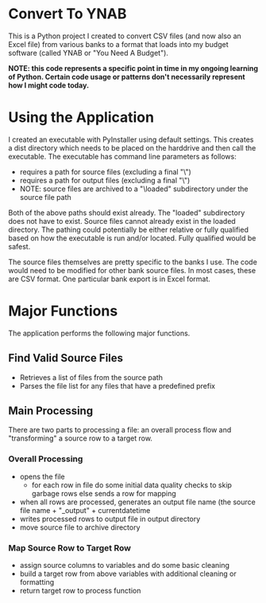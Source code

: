 # Convert To YNAB
This is a Python project I created to convert CSV files (and now also an Excel file) from various banks to a format that loads into my budget software (called YNAB or "You Need A Budget").

**NOTE: this code represents a specific point in time in my ongoing learning of Python. Certain code usage or patterns don't necessarily represent how I might code today.**

# Using the Application
I created an executable with PyInstaller using default settings. This creates a dist directory which needs to be placed on the harddrive and then call the executable. The executable has command line parameters as follows:
  * requires a path for source files (excluding a final "\\")
  * requires a path for output files  (excluding a final "\\")
  * NOTE: source files are archived to a "\loaded" subdirectory under the source file path
  
Both of the above paths should exist already. The "loaded" subdirectory does not have to exist. Source files cannot already exist in the loaded directory. The pathing could potentially be either relative or fully qualified based on how the executable is run and/or located. Fully qualified would be safest.

The source files themselves are pretty specific to the banks I use. The code would need to be modified for other bank source files. In most cases, these are CSV format. One particular bank export is in Excel format.

# Major Functions
The application performs the following major functions.

## Find Valid Source Files
* Retrieves a list of files from the source path
* Parses the file list for any files that have a predefined prefix 

## Main Processing
There are two parts to processing a file: an overall process flow and "transforming" a source row to a target row.

### Overall Processing
* opens the file
    * for each row in file do some initial data quality checks to skip garbage rows else sends a row for mapping
* when all rows are processed, generates an output file name (the source file name + "_output" + currentdatetime
* writes processed rows to output file in output directory
* move source file to archive directory

### Map Source Row to Target Row
* assign source columns to variables and do some basic cleaning
* build a target row from above variables with additional cleaning or formatting
* return target row to process function
